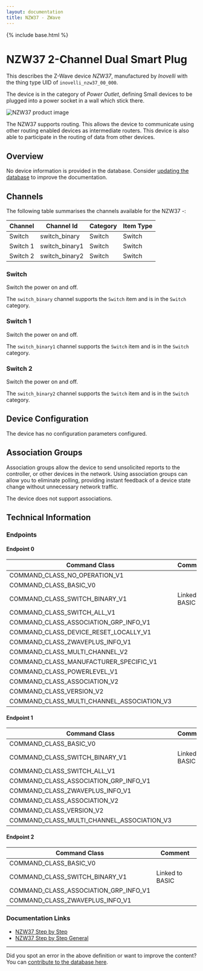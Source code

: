 ```yaml
---
layout: documentation
title: NZW37 - ZWave
---
```


{% include base.html %}

# NZW37 2-Channel Dual Smart Plug
This describes the Z-Wave device *NZW37*, manufactured by *Inovelli* with the thing type UID of ```inovelli_nzw37_00_000```.

The device is in the category of *Power Outlet*, defining Small devices to be plugged into a power socket in a wall which stick there.

![NZW37 product image](https://www.cd-jackson.com/zwave_device_uploads/625/625_default.jpg)


The NZW37 supports routing. This allows the device to communicate using other routing enabled devices as intermediate routers.  This device is also able to participate in the routing of data from other devices.

## Overview

No device information is provided in the database. Consider [updating the database](http://www.cd-jackson.com/index.php/zwave/zwave-device-database/zwave-device-list/devicesummary/625) to improve the documentation.

## Channels

The following table summarises the channels available for the NZW37 -:

| Channel | Channel Id | Category | Item Type |
|---------|------------|----------|-----------|
| Switch | switch_binary | Switch | Switch | 
| Switch 1 | switch_binary1 | Switch | Switch | 
| Switch 2 | switch_binary2 | Switch | Switch | 

### Switch

Switch the power on and off.

The ```switch_binary``` channel supports the ```Switch``` item and is in the ```Switch``` category.

### Switch 1

Switch the power on and off.

The ```switch_binary1``` channel supports the ```Switch``` item and is in the ```Switch``` category.

### Switch 2

Switch the power on and off.

The ```switch_binary2``` channel supports the ```Switch``` item and is in the ```Switch``` category.



## Device Configuration

The device has no configuration parameters configured.

## Association Groups

Association groups allow the device to send unsolicited reports to the controller, or other devices in the network. Using association groups can allow you to eliminate polling, providing instant feedback of a device state change without unnecessary network traffic.

The device does not support associations.
## Technical Information

### Endpoints

#### Endpoint 0

| Command Class | Comment |
|---------------|---------|
| COMMAND_CLASS_NO_OPERATION_V1| |
| COMMAND_CLASS_BASIC_V0| |
| COMMAND_CLASS_SWITCH_BINARY_V1| Linked to BASIC|
| COMMAND_CLASS_SWITCH_ALL_V1| |
| COMMAND_CLASS_ASSOCIATION_GRP_INFO_V1| |
| COMMAND_CLASS_DEVICE_RESET_LOCALLY_V1| |
| COMMAND_CLASS_ZWAVEPLUS_INFO_V1| |
| COMMAND_CLASS_MULTI_CHANNEL_V2| |
| COMMAND_CLASS_MANUFACTURER_SPECIFIC_V1| |
| COMMAND_CLASS_POWERLEVEL_V1| |
| COMMAND_CLASS_ASSOCIATION_V2| |
| COMMAND_CLASS_VERSION_V2| |
| COMMAND_CLASS_MULTI_CHANNEL_ASSOCIATION_V3| |
#### Endpoint 1

| Command Class | Comment |
|---------------|---------|
| COMMAND_CLASS_BASIC_V0| |
| COMMAND_CLASS_SWITCH_BINARY_V1| Linked to BASIC|
| COMMAND_CLASS_SWITCH_ALL_V1| |
| COMMAND_CLASS_ASSOCIATION_GRP_INFO_V1| |
| COMMAND_CLASS_ZWAVEPLUS_INFO_V1| |
| COMMAND_CLASS_ASSOCIATION_V2| |
| COMMAND_CLASS_VERSION_V2| |
| COMMAND_CLASS_MULTI_CHANNEL_ASSOCIATION_V3| |
#### Endpoint 2

| Command Class | Comment |
|---------------|---------|
| COMMAND_CLASS_BASIC_V0| |
| COMMAND_CLASS_SWITCH_BINARY_V1| Linked to BASIC|
| COMMAND_CLASS_ASSOCIATION_GRP_INFO_V1| |
| COMMAND_CLASS_ZWAVEPLUS_INFO_V1| |

### Documentation Links

* [NZW37 Step by Step](https://www.cd-jackson.com/zwave_device_uploads/625/Step-by-Step-Instructions.pdf)
* [NZW37 Step by Step General](https://www.cd-jackson.com/zwave_device_uploads/625/Step-by-Step-Instructions-General-Z-Wave.pdf)

---

Did you spot an error in the above definition or want to improve the content?
You can [contribute to the database here](http://www.cd-jackson.com/index.php/zwave/zwave-device-database/zwave-device-list/devicesummary/625).

